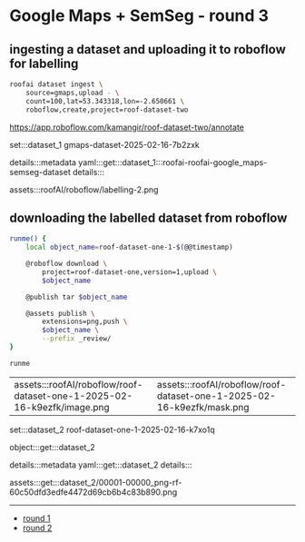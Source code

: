 # Google Maps + SemSeg - round 3

## ingesting a dataset and uploading it to roboflow for labelling

```bash
roofai dataset ingest \
    source=gmaps,upload - \
    count=100,lat=53.343318,lon=-2.650661 \
    roboflow,create,project=roof-dataset-two
```

https://app.roboflow.com/kamangir/roof-dataset-two/annotate


set:::dataset_1 gmaps-dataset-2025-02-16-7b2zxk

details:::metadata
yaml:::get:::dataset_1:::roofai-roofai-google_maps-semseg-dataset
details:::

assets:::roofAI/roboflow/labelling-2.png

## downloading the labelled dataset from roboflow

```bash
runme() {
    local object_name=roof-dataset-one-1-$(@@timestamp)

    @roboflow download \
        project=roof-dataset-one,version=1,upload \
        $object_name

    @publish tar $object_name

    @assets publish \
        extensions=png,push \
        $object_name \
        --prefix _review/
}

runme
```

| | |
|-|-|
| assets:::roofAI/roboflow/roof-dataset-one-1-2025-02-16-k9ezfk/image.png | assets:::roofAI/roboflow/roof-dataset-one-1-2025-02-16-k9ezfk/mask.png |

set:::dataset_2 roof-dataset-one-1-2025-02-16-k7xo1q

object:::get:::dataset_2

details:::metadata
yaml:::get:::dataset_2
details:::

assets:::get:::dataset_2/00001-00000_png-rf-60c50dfd3edfe4472d69cb6b4c83b890.png

---

- [round 1](./round-1.md)
- [round 2](./round-2.md)